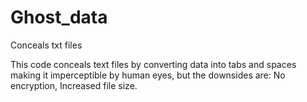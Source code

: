 # Ghost_data
Conceals txt files

This code conceals text files by converting data into tabs and spaces making it imperceptible by human eyes,
but the downsides are: No encryption, Increased file size.
